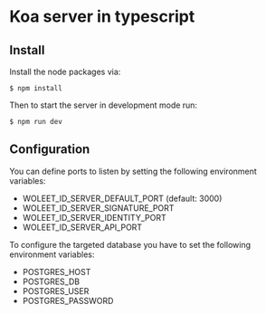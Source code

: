# Koa server in typescript

## Install

Install the node packages via:

`$ npm install`

Then to start the server in development mode run:

`$ npm run dev`

## Configuration

You can define ports to listen by setting the following environment variables:
 - WOLEET_ID_SERVER_DEFAULT_PORT (default: 3000)
 - WOLEET_ID_SERVER_SIGNATURE_PORT
 - WOLEET_ID_SERVER_IDENTITY_PORT
 - WOLEET_ID_SERVER_API_PORT

To configure the targeted database you have to set the following environment variables:
 - POSTGRES_HOST
 - POSTGRES_DB
 - POSTGRES_USER
 - POSTGRES_PASSWORD
 